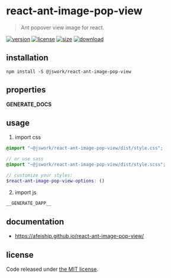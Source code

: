 # react-ant-image-pop-view
> Ant popover view image for react.

[![version][version-image]][version-url]
[![license][license-image]][license-url]
[![size][size-image]][size-url]
[![download][download-image]][download-url]

## installation
```shell
npm install -S @jswork/react-ant-image-pop-view
```

## properties
__GENERATE_DOCS__

## usage
1. import css
  ```scss
  @import "~@jswork/react-ant-image-pop-view/dist/style.css";

  // or use sass
  @import "~@jswork/react-ant-image-pop-view/dist/style.scss";

  // customize your styles:
  $react-ant-image-pop-view-options: ()
  ```
2. import js
  ```js
__GENERATE_DAPP__
  ```

## documentation
- https://afeiship.github.io/react-ant-image-pop-view/


## license
Code released under [the MIT license](https://github.com/afeiship/react-ant-image-pop-view/blob/master/LICENSE.txt).

[version-image]: https://img.shields.io/npm/v/@jswork/react-ant-image-pop-view
[version-url]: https://npmjs.org/package/@jswork/react-ant-image-pop-view

[license-image]: https://img.shields.io/npm/l/@jswork/react-ant-image-pop-view
[license-url]: https://github.com/afeiship/react-ant-image-pop-view/blob/master/LICENSE.txt

[size-image]: https://img.shields.io/bundlephobia/minzip/@jswork/react-ant-image-pop-view
[size-url]: https://github.com/afeiship/react-ant-image-pop-view/blob/master/dist/react-ant-image-pop-view.min.js

[download-image]: https://img.shields.io/npm/dm/@jswork/react-ant-image-pop-view
[download-url]: https://www.npmjs.com/package/@jswork/react-ant-image-pop-view
